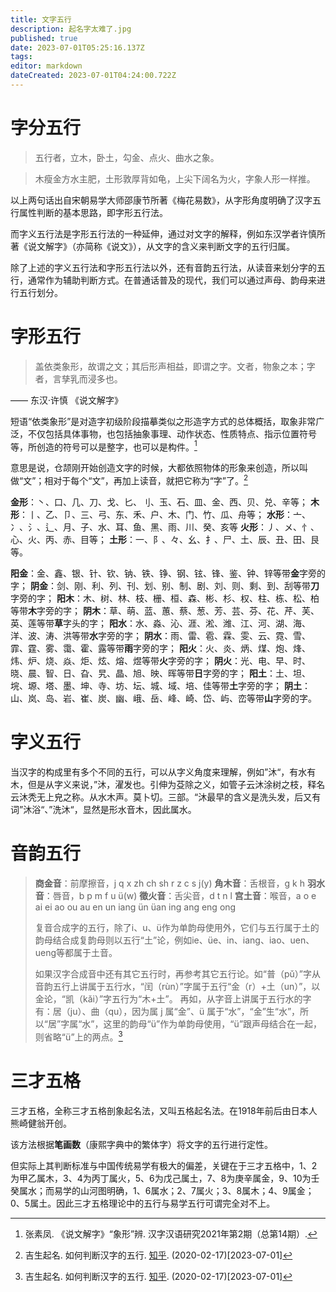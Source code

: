 ```yaml
---
title: 文字五行
description: 起名字太难了.jpg
published: true
date: 2023-07-01T05:25:16.137Z
tags: 
editor: markdown
dateCreated: 2023-07-01T04:24:00.722Z
---
```


# 字分五行
> 五行者，立木，卧土，勾金、点火、曲水之象。

> 木瘦金方水主肥，土形敦厚背如龟，上尖下阔名为火，字象人形一样推。

以上两句话出自宋朝易学大师邵康节所著《梅花易数》，从字形角度明确了汉字五行属性判断的基本思路，即字形五行法。

而字义五行法是字形五行法的一种延伸，通过对文字的解释，例如东汉学者许慎所著《说文解字》（亦简称《说文》），从文字的含义来判断文字的五行归属。

除了上述的字义五行法和字形五行法以外，还有音韵五行法，从读音来划分字的五行，通常作为辅助判断方式。在普通话普及的现代，我们可以通过声母、韵母来进行五行划分。

# 字形五行
> 盖依类象形，故谓之文；其后形声相益，即谓之字。文者，物象之本；字者，言孳乳而浸多也。

—— 东汉·许慎 《说文解字》

短语“依类象形”是对造字初级阶段描摹类似之形造字方式的总体概括，取象非常广泛，不仅包括具体事物，也包括抽象事理、动作状态、性质特点、指示位置符号等，所创造的符号可以是整字，也可以是构件。[^1]

意思是说，仓颉刚开始创造文字的时候，大都依照物体的形象来创造，所以叫做“文”；相对于每个“文”，再加上读音，就把它称为“字”了。[^2]

**金形**：丶、口、几、刀、戈、匕、刂、玉、石、皿、金、西、贝、兑、辛等；
**木形**：丨、乙、卩、三、弓、东、禾、户、木、门、竹、瓜、舟等；
**水形**：亠、冫、氵、辶、月、子、水、耳、鱼、黑、雨、川、癸、亥等
**火形**：丿、メ、忄、心、火、丙、赤、目等；
**土形**：一、阝、々、幺、扌、尸、土、辰、丑、田、艮等。

**阳金**：金、鑫、银、针、钦、钠、铁、铮、钢、铉、锋、鉴、钟、锌等带**金**字旁的字；
**阴金**：剑、刚、利、列、刊、划、别、制、剧、刘、则、剩、到、刮等带**刀**字旁的字；
**阳木**：木、树、林、枝、栅、桓、森、彬、杉、权、柱、栋、松、柏等带**木**字旁的字；
**阴木**：草、萌、蓝、蕙、蔡、葱、芳、芸、芬、花、芹、芙、英、莲等带**草**字头的字；
**阳水**：水、淼、沁、涯、淞、潍、江、河、湖、海、洋、波、涛、洪等带**水**字旁的字；
**阴水**：雨、雷、雹、霖、雯、云、霓、雪、霏、霆、雾、霭、霍、露等带**雨**字旁的字；
**阳火**：火、炎、炳、煤、炮、烽、炜、炉、烧、焱、炬、炫、熔、煜等带**火**字旁的字；
**阴火**：光、电、早、时、晓、晨、智、日、旮、旯、晶、旭、映、晖等带**日**字旁的字；
**阳土**：土、坦、垸、塬、塔、墨、坤、寺、坊、坛、城、域、培、佳等带**土**字旁的字；
**阴土**：山、岚、岛、岩、崔、炭、幽、峨、岳、峰、崎、岱、屿、峦等带**山**字旁的字。

# 字义五行
当汉字的构成里有多个不同的五行，可以从字义角度来理解，例如”沐“，有水有木，但是从字义来说，”沐，濯发也。引伸为芟除之义，如管子云沐涂树之枝，释名云沐秃无上皃之称。从水木声。莫卜切。三部。“沐最早的含义是洗头发，后又有词”沐浴“、”洗沐“，显然是形水音木，因此属水。

# 音韵五行
>**商金音**：前摩擦音，j q x zh ch sh r z c s j(y)
**角木音**：舌根音，g k h
**羽水音**：唇音，b p m f u ü(w)
**徵火音**：舌尖音，d t n l
**宫土音**：喉音，a o e ai ei ao ou au en un iang ün üan ing ang eng ong
> 
> 复音合成字的五行，除了i、u、ü作为单韵母使用外，它们与五行属于土的韵母结合成复韵母则以五行“土”论，例如ie、üe、in、iang、iao、uen、ueng等都属于土音。
> 
> 如果汉字合成音中还有其它五行时，再参考其它五行论。如“普（pǔ）”字从音韵五行上讲属于五行水，“闰（rùn）”字属于五行“金（r）+土（un）”，以金论，“凯（kǎi）”字五行为“木+土”。
再如，从字音上讲属于五行水的字有：居（ju）、曲（qu），因为属 j 属“金”、ü 属于“水”，“金”生“水”，所以“居”字属“水”，这里的韵母“ü”作为单韵母使用，“ü”跟声母结合在一起，则省略“ü”上的两点。[^2]

# 三才五格
三才五格，全称三才五格剖象起名法，又叫五格起名法。在1918年前后由日本人熊崎健翁开创。

该方法根据**笔画数**（康熙字典中的繁体字）将文字的五行进行定性。

但实际上其判断标准与中国传统易学有极大的偏差，关键在于三才五格中，1、2为甲乙属木，3、4为丙丁属火，5、6为戊己属土，7、8为庚辛属金，9、10为壬癸属水；而易学的山河图明确，1、6属水；2、7属火；3、8属木；4、9属金；0、5属土。因此三才五格理论中的五行与易学五行可谓完全对不上。



[^1]: 张素凤. 《说文解字》“象形”辨. 汉字汉语研究2021年第2期（总第14期）.
[^2]: 吉生起名. 如何判断汉字的五行. [知乎](https://zhuanlan.zhihu.com/p/107398979). (2020-02-17)[2023-07-01]
